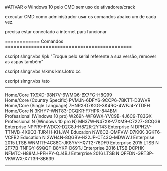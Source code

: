 #ATIVAR o Windows 10 pelo CMD sem uso de ativadores/crack

executar CMD como administrador usar os comandos abaixo um de cada vez. 

precisa estar conectado a internet para funcionar

============ Comandos ============================================

cscript slmgr.vbs /ipk "Troque pelo serial referente a sua versão, remover as aspas também"

cscript slmgr.vbs /skms kms.lotro.cc

cscript slmgr.vbs /ato

-------------------------------------

Home/Core                            TX9XD-98N7V-6WMQ6-BX7FG-H8Q99     
Home/Core (Country Specific)         PVMJN-6DFY6-9CCP6-7BKTT-D3WVR
Home/Core (Single Language)          7HNRX-D7KGG-3K4RQ-4WPJ4-YTDFH            
Home/Core N                          3KHY7-WNT83-DGQKR-F7HPR-844BM  
Professional       (Windows 10 pro)                  W269N-WFGWX-YVC9B-4J6C9-T83GX                                                                              
Professional N     (Windows 10 pro N)                  MH37W-N47XK-V7XM9-C7227-GCQG9
Enterprise                           NPPR9-FWDCX-D2C8J-H872K-2YT43
Enterprise N                         DPH2V-TTNVB-4X9Q3-TJR4H-KHJW4
Education                            NW6C2-QMPVW-D7KKK-3GKT6-VCFB2
Education N                          2WH4N-8QGBV-H22JP-CT43Q-MDWWJ
Enterprise 2015 LTSB                 WNMTR-4C88C-JK8YV-HQ7T2-76DF9
Enterprise 2015 LTSB N               2F77B-TNFGY-69QQF-B8YKP-D69TJ
Enterprise 2016 LTSB                 DCPHK-NFMTC-H88MJ-PFHPY-QJ4BJ 
Enterprise 2016 LTSB N               QFFDN-GRT3P-VKWWX-X7T3R-8B639

---------------------------------
